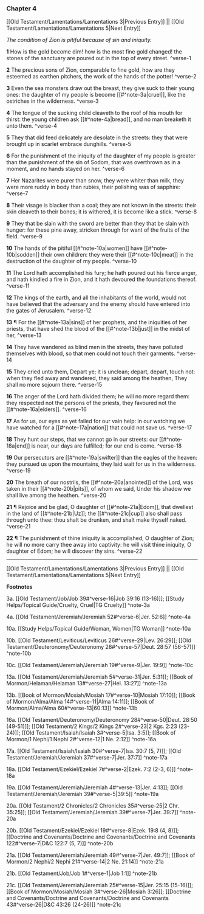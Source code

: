 ### Chapter 4

[[Old Testament/Lamentations/Lamentations 3|Previous Entry]]  ||  [[Old Testament/Lamentations/Lamentations 5|Next Entry]]

*The condition of Zion is pitiful because of sin and iniquity.*

**1**  How is the gold become dim! how is the most fine gold changed! the stones of the sanctuary are poured out in the top of every street. ^verse-1

**2**  The precious sons of Zion, comparable to fine gold, how are they esteemed as earthen pitchers, the work of the hands of the potter! ^verse-2

**3**  Even the sea monsters draw out the breast, they give suck to their young ones: the daughter of my people is become [[#^note-3a|cruel]], like the ostriches in the wilderness. ^verse-3

**4**  The tongue of the sucking child cleaveth to the roof of his mouth for thirst: the young children ask [[#^note-4a|bread]], and no man breaketh it unto them. ^verse-4

**5**  They that did feed delicately are desolate in the streets: they that were brought up in scarlet embrace dunghills. ^verse-5

**6**  For the punishment of the iniquity of the daughter of my people is greater than the punishment of the sin of Sodom, that was overthrown as in a moment, and no hands stayed on her. ^verse-6

**7**  Her Nazarites were purer than snow, they were whiter than milk, they were more ruddy in body than rubies, their polishing was of sapphire: ^verse-7

**8**  Their visage is blacker than a coal; they are not known in the streets: their skin cleaveth to their bones; it is withered, it is become like a stick. ^verse-8

**9**  They that be slain with the sword are better than they that be slain with hunger: for these pine away, stricken through for want of the fruits of the field. ^verse-9

**10**  The hands of the pitiful [[#^note-10a|women]] have [[#^note-10b|sodden]] their own children: they were their [[#^note-10c|meat]] in the destruction of the daughter of my people. ^verse-10

**11**  The Lord hath accomplished his fury; he hath poured out his fierce anger, and hath kindled a fire in Zion, and it hath devoured the foundations thereof. ^verse-11

**12**  The kings of the earth, and all the inhabitants of the world, would not have believed that the adversary and the enemy should have entered into the gates of Jerusalem. ^verse-12

**13**  ¶ For the [[#^note-13a|sins]] of her prophets, and the iniquities of her priests, that have shed the blood of the [[#^note-13b|just]] in the midst of her, ^verse-13

**14**  They have wandered as blind men in the streets, they have polluted themselves with blood, so that men could not touch their garments. ^verse-14

**15**  They cried unto them, Depart ye; it is unclean; depart, depart, touch not: when they fled away and wandered, they said among the heathen, They shall no more sojourn there. ^verse-15

**16**  The anger of the Lord hath divided them; he will no more regard them: they respected not the persons of the priests, they favoured not the [[#^note-16a|elders]]. ^verse-16

**17**  As for us, our eyes as yet failed for our vain help: in our watching we have watched for a [[#^note-17a|nation]] that could not save us. ^verse-17

**18**  They hunt our steps, that we cannot go in our streets: our [[#^note-18a|end]] is near, our days are fulfilled; for our end is come. ^verse-18

**19**  Our persecutors are [[#^note-19a|swifter]] than the eagles of the heaven: they pursued us upon the mountains, they laid wait for us in the wilderness. ^verse-19

**20**  The breath of our nostrils, the [[#^note-20a|anointed]] of the Lord, was taken in their [[#^note-20b|pits]], of whom we said, Under his shadow we shall live among the heathen. ^verse-20

**21**  ¶ Rejoice and be glad, O daughter of [[#^note-21a|Edom]], that dwellest in the land of [[#^note-21b|Uz]]; the [[#^note-21c|cup]] also shall pass through unto thee: thou shalt be drunken, and shalt make thyself naked. ^verse-21

**22**  ¶ The punishment of thine iniquity is accomplished, O daughter of Zion; he will no more carry thee away into captivity: he will visit thine iniquity, O daughter of Edom; he will discover thy sins. ^verse-22


---
[[Old Testament/Lamentations/Lamentations 3|Previous Entry]]  ||  [[Old Testament/Lamentations/Lamentations 5|Next Entry]]


**Footnotes**


3a. [[Old Testament/Job/Job 39#^verse-16|Job 39:16 (13-16)]]; [[Study Helps/Topical Guide/Cruelty, Cruel|TG Cruelty]] ^note-3a

4a. [[Old Testament/Jeremiah/Jeremiah 52#^verse-6|Jer. 52:6]] ^note-4a

10a. [[Study Helps/Topical Guide/Woman, Women|TG Woman]] ^note-10a

10b. [[Old Testament/Leviticus/Leviticus 26#^verse-29|Lev. 26:29]]; [[Old Testament/Deuteronomy/Deuteronomy 28#^verse-57|Deut. 28:57 (56-57)]] ^note-10b

10c. [[Old Testament/Jeremiah/Jeremiah 19#^verse-9|Jer. 19:9]] ^note-10c

13a. [[Old Testament/Jeremiah/Jeremiah 5#^verse-31|Jer. 5:31]]; [[Book of Mormon/Helaman/Helaman 13#^verse-27|Hel. 13:27]] ^note-13a

13b. [[Book of Mormon/Mosiah/Mosiah 17#^verse-10|Mosiah 17:10]]; [[Book of Mormon/Alma/Alma 14#^verse-11|Alma 14:11]]; [[Book of Mormon/Alma/Alma 60#^verse-13|60:13]] ^note-13b

16a. [[Old Testament/Deuteronomy/Deuteronomy 28#^verse-50|Deut. 28:50 (49-51)]]; [[Old Testament/2 Kings/2 Kings 2#^verse-23|2 Kgs. 2:23 (23-24)]]; [[Old Testament/Isaiah/Isaiah 3#^verse-5|Isa. 3:5]]; [[Book of Mormon/1 Nephi/1 Nephi 2#^verse-12|1 Ne. 2:12]] ^note-16a

17a. [[Old Testament/Isaiah/Isaiah 30#^verse-7|Isa. 30:7 (5, 7)]]; [[Old Testament/Jeremiah/Jeremiah 37#^verse-7|Jer. 37:7]] ^note-17a

18a. [[Old Testament/Ezekiel/Ezekiel 7#^verse-2|Ezek. 7:2 (2-3, 6)]] ^note-18a

19a. [[Old Testament/Jeremiah/Jeremiah 4#^verse-13|Jer. 4:13]]; [[Old Testament/Jeremiah/Jeremiah 39#^verse-5|39:5]] ^note-19a

20a. [[Old Testament/2 Chronicles/2 Chronicles 35#^verse-25|2 Chr. 35:25]]; [[Old Testament/Jeremiah/Jeremiah 39#^verse-7|Jer. 39:7]] ^note-20a

20b. [[Old Testament/Ezekiel/Ezekiel 19#^verse-8|Ezek. 19:8 (4, 8)]]; [[Doctrine and Covenants/Doctrine and Covenants/Doctrine and Covenants 122#^verse-7|D&C 122:7 (5, 7)]] ^note-20b

21a. [[Old Testament/Jeremiah/Jeremiah 49#^verse-7|Jer. 49:7]]; [[Book of Mormon/2 Nephi/2 Nephi 21#^verse-14|2 Ne. 21:14]] ^note-21a

21b. [[Old Testament/Job/Job 1#^verse-1|Job 1:1]] ^note-21b

21c. [[Old Testament/Jeremiah/Jeremiah 25#^verse-15|Jer. 25:15 (15-16)]]; [[Book of Mormon/Mosiah/Mosiah 3#^verse-26|Mosiah 3:26]]; [[Doctrine and Covenants/Doctrine and Covenants/Doctrine and Covenants 43#^verse-26|D&C 43:26 (24-26)]] ^note-21c